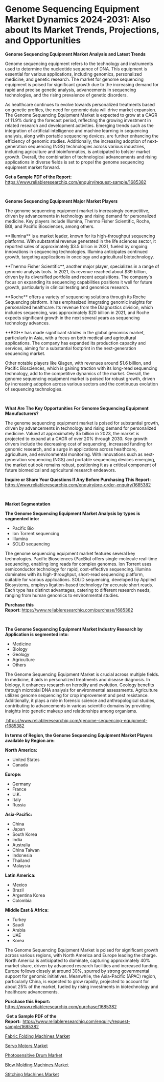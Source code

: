 <p><h1>Genome Sequencing Equipment Market Dynamics 2024-2031: Also about Its Market Trends, Projections, and Opportunities</h1></p><p><strong>Genome Sequencing Equipment Market Analysis and Latest Trends</strong></p>
<p><p>Genome sequencing equipment refers to the technology and instruments used to determine the nucleotide sequence of DNA. This equipment is essential for various applications, including genomics, personalized medicine, and genetic research. The market for genome sequencing equipment is poised for significant growth due to the increasing demand for rapid and precise genetic analysis, advancements in sequencing technologies, and the rising prevalence of genetic disorders.</p><p>As healthcare continues to evolve towards personalized treatments based on genetic profiles, the need for genomic data will drive market expansion. The Genome Sequencing Equipment Market is expected to grow at a CAGR of 11.9% during the forecast period, reflecting the growing investment in related research and development activities. Emerging trends such as the integration of artificial intelligence and machine learning in sequencing analysis, along with portable sequencing devices, are further enhancing the efficiency of genomic studies. Additionally, the increasing adoption of next-generation sequencing (NGS) technologies across various industries, including agriculture and bioinformatics, is anticipated to bolster market growth. Overall, the combination of technological advancements and rising applications in diverse fields is set to propel the genome sequencing equipment market forward.</p></p>
<p><strong>Get a Sample PDF of the Report:&nbsp;</strong> <a href="https://www.reliableresearchiq.com/enquiry/request-sample/1685382?utm_campaign=1094&utm_medium=2&utm_source=Github&utm_content=ia&utm_term=17122024&utm_id=genome-sequencing-equipment">https://www.reliableresearchiq.com/enquiry/request-sample/1685382</a></p>
<p>&nbsp;</p>
<p><strong>Genome Sequencing Equipment Major Market Players</strong></p>
<p><p>The genome sequencing equipment market is increasingly competitive, driven by advancements in technology and rising demand for personalized medicine. Key players include Illumina, Thermo Fisher Scientific, Roche, BGI, and Pacific Biosciences, among others.</p><p>**Illumina** is a market leader, known for its high-throughput sequencing platforms. With substantial revenue generated in the life sciences sector, it reported sales of approximately $3.5 billion in 2021, fueled by ongoing innovations in sequencing technologies. Illumina anticipates continued growth, targeting applications in oncology and agricultural biotechnology.</p><p>**Thermo Fisher Scientific**, another major player, specializes in a range of genomic analysis tools. In 2021, its revenue reached about $39 billion, driven by its diversified portfolio and recent acquisitions. The company's focus on expanding its sequencing capabilities positions it well for future growth, particularly in clinical testing and genomics research.</p><p>**Roche** offers a variety of sequencing solutions through its Roche Sequencing platform. It has emphasized integrating genomic insights for personalized healthcare. Its revenue from the Diagnostics division, which includes sequencing, was approximately $20 billion in 2021, and Roche expects significant growth in the next several years as sequencing technology advances.</p><p>**BGI** has made significant strides in the global genomics market, particularly in Asia, with a focus on both medical and agricultural applications. The company has expanded its production capacity and services, aiming for a substantial footprint in the next-generation sequencing market.</p><p>Other notable players like Qiagen, with revenues around $1.6 billion, and Pacific Biosciences, which is gaining traction with its long-read sequencing technology, add to the competitive dynamics of the market. Overall, the genome sequencing equipment market is poised for robust growth, driven by increasing adoption across various sectors and the continuous evolution of sequencing technologies.</p></p>
<p>&nbsp;</p>
<p><strong>What Are The Key Opportunities For Genome Sequencing Equipment Manufacturers?</strong></p>
<p><p>The genome sequencing equipment market is poised for substantial growth, driven by advancements in technology and rising demand for personalized medicine. Valued at approximately $5 billion in 2023, the market is projected to expand at a CAGR of over 20% through 2030. Key growth drivers include the decreasing cost of sequencing, increased funding for genomic research, and a surge in applications across healthcare, agriculture, and environmental monitoring. With innovations such as next-generation sequencing (NGS) and portable sequencing devices emerging, the market outlook remains robust, positioning it as a critical component of future biomedical and agricultural research endeavors.</p></p>
<p><strong>Inquire or Share Your Questions If Any Before Purchasing This Report:</strong> <a href="https://www.reliableresearchiq.com/enquiry/pre-order-enquiry/1685382?utm_campaign=1094&utm_medium=2&utm_source=Github&utm_content=ia&utm_term=17122024&utm_id=genome-sequencing-equipment">https://www.reliableresearchiq.com/enquiry/pre-order-enquiry/1685382</a></p>
<p>&nbsp;</p>
<p><strong>Market Segmentation</strong></p>
<p><strong>The Genome Sequencing Equipment Market Analysis by types is segmented into:</strong></p>
<p><ul><li>Pacific Bio</li><li>Ion Torrent sequencing</li><li>Illumina</li><li>SOLiD sequencing</li></ul></p>
<p><p>The genome sequencing equipment market features several key technologies. Pacific Biosciences (PacBio) offers single-molecule real-time sequencing, enabling long reads for complex genomes. Ion Torrent uses semiconductor technology for rapid, cost-effective sequencing. Illumina dominates with its high-throughput, short-read sequencing platform, suitable for various applications. SOLiD sequencing, developed by Applied Biosystems, employs ligation-based technology for accurate short reads. Each type has distinct advantages, catering to different research needs, ranging from human genomics to environmental studies.</p></p>
<p><strong>Purchase this Report:&nbsp;</strong><a href="https://www.reliableresearchiq.com/purchase/1685382?utm_campaign=1094&utm_medium=2&utm_source=Github&utm_content=ia&utm_term=17122024&utm_id=genome-sequencing-equipment">https://www.reliableresearchiq.com/purchase/1685382</a></p>
<p>&nbsp;</p>
<p><strong>The Genome Sequencing Equipment Market Industry Research by Application is segmented into:</strong></p>
<p><ul><li>Medicine</li><li>Biology</li><li>Geology</li><li>Agriculture</li><li>Others</li></ul></p>
<p><p>The Genome Sequencing Equipment Market is crucial across multiple fields. In medicine, it aids in personalized treatments and disease diagnosis. In biology, it enhances research on heredity and evolution. Geology benefits through microbial DNA analysis for environmental assessments. Agriculture utilizes genome sequencing for crop improvement and pest resistance. Additionally, it plays a role in forensic science and anthropological studies, contributing to advancements in various scientific domains by providing insights into genetic makeup and relationships among organisms.</p></p>
<p><a href="https://www.reliableresearchiq.com/genome-sequencing-equipment-r1685382?utm_campaign=1094&utm_medium=2&utm_source=Github&utm_content=ia&utm_term=17122024&utm_id=genome-sequencing-equipment">&nbsp;https://www.reliableresearchiq.com/genome-sequencing-equipment-r1685382</a></p>
<p><strong>In terms of Region, the Genome Sequencing Equipment Market Players available by Region are:</strong></p>
<p>
    <p> <strong> North America: </strong>
        <ul>
            <li>United States</li>
            <li>Canada</li>
        </ul>
        </p> 
    <p> <strong> Europe: </strong>
        <ul>
            <li>Germany</li>
            <li>France</li>
            <li>U.K.</li>
            <li>Italy</li>
            <li>Russia</li>
        </ul>
        </p> 
    <p> <strong> Asia-Pacific: </strong>
        <ul>
            <li>China</li>
            <li>Japan</li>
            <li>South Korea</li>
            <li>India</li>
            <li>Australia</li>
            <li>China Taiwan</li>
            <li>Indonesia</li>
            <li>Thailand</li>
            <li>Malaysia</li>
        </ul>
        </p> 
    <p> <strong> Latin America: </strong>
        <ul>
            <li>Mexico</li>
            <li>Brazil</li>
            <li>Argentina Korea</li>
            <li>Colombia</li>
        </ul>
        </p> 
    <p> <strong> Middle East & Africa: </strong>
        <ul>
            <li>Turkey</li>
            <li>Saudi</li>
            <li>Arabia</li>
            <li>UAE</li>
            <li>Korea</li>
        </ul>
    </p>
    </p>
<p><p>The Genome Sequencing Equipment Market is poised for significant growth across various regions, with North America and Europe leading the charge. North America is anticipated to dominate, capturing approximately 40% market share, driven by advanced research facilities and increased funding. Europe follows closely at around 30%, spurred by strong governmental support for genomic initiatives. Meanwhile, the Asia-Pacific (APAC) region, particularly China, is expected to grow rapidly, projected to account for about 25% of the market, fueled by rising investments in biotechnology and healthcare advancements.</p></p>
<p><strong>Purchase this Report: </strong><a href="https://www.reliableresearchiq.com/purchase/1685382?utm_campaign=1094&utm_medium=2&utm_source=Github&utm_content=ia&utm_term=17122024&utm_id=genome-sequencing-equipment">https://www.reliableresearchiq.com/purchase/1685382</a></p>
<p>&nbsp;<strong>Get a Sample PDF of the Report:&nbsp;&nbsp;</strong><a href="https://www.reliableresearchiq.com/enquiry/request-sample/1685382?utm_campaign=1094&utm_medium=2&utm_source=Github&utm_content=ia&utm_term=17122024&utm_id=genome-sequencing-equipment">https://www.reliableresearchiq.com/enquiry/request-sample/1685382</a></p>
<p><strong></strong></p>
<p><p><a href="https://www.linkedin.com/pulse/fabric-folding-machines-market-growth-2024-2031-factors-behind-ig2bf?utm_campaign=1094&utm_medium=2&utm_source=Github&utm_content=ia&utm_term=17122024&utm_id=genome-sequencing-equipment">Fabric Folding Machines Market</a></p><p><a href="https://www.linkedin.com/pulse/servo-motors-market-size-segmentation-trends-growth-analysis-ecqnf?utm_campaign=1094&utm_medium=2&utm_source=Github&utm_content=ia&utm_term=17122024&utm_id=genome-sequencing-equipment">Servo Motors Market</a></p><p><a href="https://www.linkedin.com/pulse/photosensitive-drum-market-forecast-future-growth-opportunities-ld8rf?utm_campaign=1094&utm_medium=2&utm_source=Github&utm_content=ia&utm_term=17122024&utm_id=genome-sequencing-equipment">Photosensitive Drum Market</a></p><p><a href="https://www.linkedin.com/pulse/key-insights-blow-molding-machines-market-stakeholder-perspectives-twblf?utm_campaign=1094&utm_medium=2&utm_source=Github&utm_content=ia&utm_term=17122024&utm_id=genome-sequencing-equipment">Blow Molding Machines Market</a></p><p><a href="https://www.linkedin.com/pulse/study-onthe-value-market-segmentation-share-analysis-stitching-wcrnf?utm_campaign=1094&utm_medium=2&utm_source=Github&utm_content=ia&utm_term=17122024&utm_id=genome-sequencing-equipment">Stitching Machines Market</a></p></p>